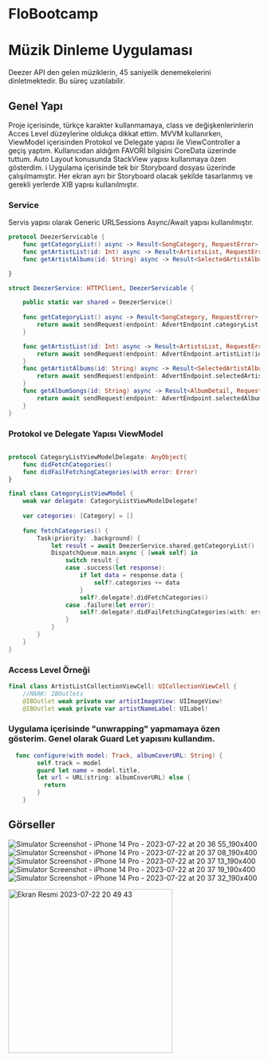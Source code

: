# FloBootcamp
# Müzik Dinleme Uygulaması

Deezer API den gelen müziklerin, 45 saniyelik denemekelerini dinletmektedir. Bu süreç uzatılabilir.

## Genel Yapı

Proje içerisinde, türkçe karakter kullanmamaya, class ve değişkenlerinlerin Acces Level düzeylerine oldukça dikkat ettim.
MVVM kullanırken, ViewModel içerisinden Protokol ve Delegate yapısı ile ViewController a geçiş yaptım.
Kullanıcıdan aldığım FAVORİ bilgisini CoreData üzerinde tuttum. 
Auto Layout konusunda StackView yapısı kullanmaya özen gösterdim. i
Uygulama içerisinde tek bir Storyboard dosyası üzerinde çalışılmamıştır. Her ekran ayrı bir Storyboard olacak şekilde tasarlanmış ve gerekli yerlerde XIB yapısı kullanılmıştır.
### Service
Servis yapısı olarak Generic URLSessions Async/Await yapısı kullanılmıştır.
```swift
protocol DeezerServicable {
    func getCategoryList() async -> Result<SongCategory, RequestError>
    func getArtistList(id: Int) async -> Result<ArtistsList, RequestError>
    func getArtistAlbums(id: String) async -> Result<SelectedArtistAlbum, RequestError>

}

struct DeezerService: HTTPClient, DeezerServicable {

    public static var shared = DeezerService()
    
    func getCategoryList() async -> Result<SongCategory, RequestError> {
        return await sendRequest(endpoint: AdvertEndpoint.categoryList, responseModel: SongCategory.self)
    }

    func getArtistList(id: Int) async -> Result<ArtistsList, RequestError>{
        return await sendRequest(endpoint: AdvertEndpoint.artistList(id: id), responseModel: ArtistsList.self)
    }
    func getArtistAlbums(id: String) async -> Result<SelectedArtistAlbum, RequestError>{
        return await sendRequest(endpoint: AdvertEndpoint.selectedArtistAlbums(id: id), responseModel: SelectedArtistAlbum.self)
    }
    func getAlbumSongs(id: String) async -> Result<AlbumDetail, RequestError>{
        return await sendRequest(endpoint: AdvertEndpoint.selectedAlbumSongs(id: id), responseModel: AlbumDetail.self)
    }
}
```

### Protokol ve Delegate Yapısı ViewModel
```swift

protocol CategoryListViewModelDelegate: AnyObject{
    func didFetchCategories()
    func didFailFetchingCategories(with error: Error)
}

final class CategoryListViewModel {
    weak var delegate: CategoryListViewModelDelegate?
    
    var categories: [Category] = []
    
    func fetchCategories() {
        Task(priority: .background) {
            let result = await DeezerService.shared.getCategoryList()
            DispatchQueue.main.async { [weak self] in
                switch result {
                case .success(let response):
                    if let data = response.data {
                        self?.categories += data
                    }
                    self?.delegate?.didFetchCategories()
                case .failure(let error):
                    self?.delegate?.didFailFetchingCategories(with: error)
                }
            }
        }
    }
}
```

### Access Level Örneği
```swift
final class ArtistListCollectionViewCell: UICollectionViewCell {
    //MARK: IBOutlets
    @IBOutlet weak private var artistImageView: UIImageView!
    @IBOutlet weak private var artistNameLabel: UILabel!
```

### Uygulama içerisinde "unwrapping" yapmamaya özen gösterim. Genel olarak Guard Let yapısını kullandım.
```swift
  func configure(with model: Track, albumCoverURL: String) {
        self.track = model
        guard let name = model.title,
        let url = URL(string: albumCoverURL) else {
          return
        }
    }
```

## Görseller
![Simulator Screenshot - iPhone 14 Pro - 2023-07-22 at 20 36 55_190x400](https://github.com/talhavarol-dev/FloBootcamp/assets/80515499/1d00cda2-b967-4a07-b5bf-b9d4d2557157)
![Simulator Screenshot - iPhone 14 Pro - 2023-07-22 at 20 37 08_190x400](https://github.com/talhavarol-dev/FloBootcamp/assets/80515499/5738e72a-108a-4056-a334-03ec1bae3558)
![Simulator Screenshot - iPhone 14 Pro - 2023-07-22 at 20 37 13_190x400](https://github.com/talhavarol-dev/FloBootcamp/assets/80515499/4fba751b-34ad-4b8d-8220-90fb9f3fbde0)
![Simulator Screenshot - iPhone 14 Pro - 2023-07-22 at 20 37 19_190x400](https://github.com/talhavarol-dev/FloBootcamp/assets/80515499/856bd006-9556-49c2-8fc0-b5f955649ab2)
![Simulator Screenshot - iPhone 14 Pro - 2023-07-22 at 20 37 32_190x400](https://github.com/talhavarol-dev/FloBootcamp/assets/80515499/4504714d-f5ce-4caf-8315-77da61140c12)

<img width="329" alt="Ekran Resmi 2023-07-22 20 49 43" src="https://github.com/talhavarol-dev/FloBootcamp/assets/80515499/9a85b44d-0ca2-4e4e-afba-e9fe4a754416">


